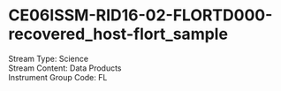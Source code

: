 # CE06ISSM-RID16-02-FLORTD000-recovered_host-flort_sample

Stream Type: Science<br>
Stream Content: Data Products<br>
Instrument Group Code: FL<br>
